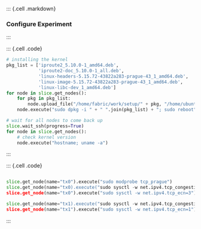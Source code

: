::: {.cell .markdown}### Configure Experiment:::::: {.cell .code}```python# installing the kernelpkg_list = ['iproute2_5.10.0-1_amd64.deb',            'iproute2-doc_5.10.0-1_all.deb',            'linux-headers-5.15.72-43822a283-prague-43_1_amd64.deb',            'linux-image-5.15.72-43822a283-prague-43_1_amd64.deb',            'linux-libc-dev_1_amd64.deb']for node in slice.get_nodes():	for pkg in pkg_list:	    node.upload_file("/home/fabric/work/setup/" + pkg, "/home/ubuntu/" + pkg)	node.execute("sudo dpkg -i " + " ".join(pkg_list) + "; sudo reboot")# wait for all nodes to come back upslice.wait_ssh(progress=True)for node in slice.get_nodes():	# check kernel version	node.execute("hostname; uname -a")```:::::: {.cell .code}```pythonslice.get_node(name="tx0").execute("sudo modprobe tcp_prague")slice.get_node(name="tx0).execute("sudo sysctl -w net.ipv4.tcp_congestion_control=prague")slice.get_node(name="tx0").execute("sudo sysctl -w net.ipv4.tcp_ecn=3")slice.get_node(name="tx1).execute("sudo sysctl -w net.ipv4.tcp_congestion_control=cubic")slice.get_node(name="tx1").execute("sudo sysctl -w net.ipv4.tcp_ecn=1")```:::